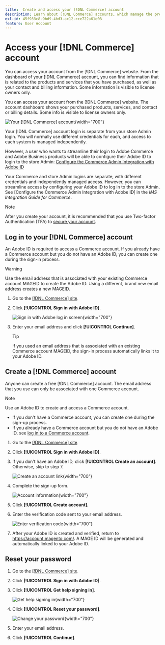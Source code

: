 ```yaml
---
title:  Create and access your [!DNL Commerce] account
description: Learn about [!DNL Commerce] accounts, which manage the products and services that you have purchased.
exl-id: 45f938c8-9bd9-4bd3-ac12-cce722a61e03
feature: User Account
---
```


# Access your [!DNL Commerce] account

You can access your account from the [!DNL Commerce] website. From the dashboard of your [!DNL Commerce] account, you can find information that is related to the products and services that you have purchased, as well as your contact and billing information. Some information is visible to license owners only.

You can access your account from the [!DNL Commerce] website. The account dashboard shows your purchased products, services, and contact or billing details. Some info is visible to license owners only.

![Your [!DNL Commerce] account](./assets/home-acct.png){width="700"}

Your [!DNL Commerce] account login is separate from your store Admin login. You will normally use different credentials for each, and access to each system is managed independently.

However, a user who wants to streamline their login to Adobe Commerce and Adobe Business products will be able to configure their Adobe ID to login to the store Admin: [Configure the Commerce Admin Integration with Adobe ID](https://experienceleague.adobe.com/en/docs/commerce-admin/start/admin/ims/adobe-ims-config)

Your Commerce and store Admin logins are separate, with different credentials and independently managed access. However, you can streamline access by configuring your Adobe ID to log in to the store Admin. See [Configure the Commerce Admin Integration with Adobe ID] in the *IMS Integration Guide for Commerce*.

>[!NOTE]
>
>After you create your account, it is recommended that you use Two-factor Authentication (TFA) to [secure your account](commerce-account-secure.md).

## Log in to your [!DNL Commerce] account

An Adobe ID is required to access a Commerce account. If you already have a Commerce account but you do not have an Adobe ID, you can create one during the sign-in process. 

>[!WARNING]
>
>Use the email address that is associated with your existing Commerce account MAGEID to create the Adobe ID. Using a different, brand new email address creates a new MAGEID.

1. Go to the [[!DNL Commerce] site](https://account.magento.com/customer/account/login/).

1. Click **[!UICONTROL Sign in with Adobe ID]**.

   ![Sign in with Adobe log in screen](./assets/sign-in-with-adobe.png){width="700"}

1. Enter your email address and click **[!UICONTROL Continue]**.

   >[!TIP]
   >
   >If you used an email address that is associated with an existing Commerce account MAGEID, the sign-in process automatically links it to your Adobe ID.

## Create a [!DNL Commerce] account

Anyone can create a free [!DNL Commerce] account. The email address that you use can only be associated with one Commerce account.

>[!NOTE]
>
>Use an Adobe ID to create and access a Commerce account.
>- If you don't have a Commerce account, you can create one during the sign-up process.
>- If you already have a Commerce account but you do not have an Adobe ID, see [log in to a Commerce account](#log-in-to-your-dnl-commerce-account).

1. Go to the [[!DNL Commerce] site](https://account.magento.com/customer/account/login/).

1. Click **[!UICONTROL Sign in with Adobe ID]**.

1. If you don't have an Adobe ID, click **[!UICONTROL Create an account]**. Otherwise, skip to step 7.

   ![Create an account link](./assets/account-create-link.png){width="700"}

1. Complete the sign-up form.

   ![Account information](./assets/account-create.png){width="700"}

1. Click **[!UICONTROL Create account]**.

1. Enter the verification code sent to your email address.

   ![Enter verification code](./assets/verification-code.png){width="700"}

1. After your Adobe ID is created and verified, return to https://account.magento.com/. A MAGE ID will be generated and automatically linked to your Adobe ID.

## Reset your password

1. Go to the [[!DNL Commerce] site](https://account.magento.com/customer/account/login/).

1. Click **[!UICONTROL Sign in with Adobe ID]**.

1. Click **[!UICONTROL Get help signing in]**.

   ![Get help signing in](./assets/sign-in-get-help.png){width="700"}

1. Click **[!UICONTROL Reset your password]**.

   ![Change your password](./assets/change-password.png){width="700"}

1. Enter your email address.

1. Click **[!UICONTROL Continue]**.
